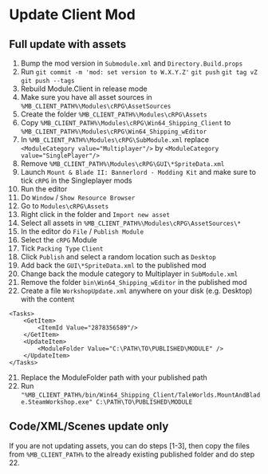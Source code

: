 ﻿# Update Client Mod

## Full update with assets

1. Bump the mod version in `Submodule.xml` and `Directory.Build.props`
2. Run `git commit -m 'mod: set version to W.X.Y.Z'` `git push` `git tag vZ` `git push --tags`
3. Rebuild Module.Client in release mode
4. Make sure you have all asset sources in `%MB_CLIENT_PATH%\Modules\cRPG\AssetSources`
5. Create the folder `%MB_CLIENT_PATH%\Modules\cRPG\Assets`
6. Copy `%MB_CLIENT_PATH%\Modules\cRPG\Win64_Shipping_Client` to `%MB_CLIENT_PATH%\Modules\cRPG\Win64_Shipping_wEditor`
7. In `%MB_CLIENT_PATH%\Modules\cRPG\SubModule.xml` replace `<ModuleCategory value="Multiplayer"/>` by `<ModuleCategory value="SinglePlayer"/>`
8. Remove `%MB_CLIENT_PATH%\Modules\cRPG\GUI\*SpriteData.xml`
9. Launch `Mount & Blade II: Bannerlord - Modding Kit` and make sure to tick `cRPG` in the Singleplayer mods
10. Run the editor
11. Do `Window` / `Show Resource Browser`
12. Go to `Modules\cRPG\Assets`
13. Right click in the folder and `Import new asset`
14. Select all assets in `%MB_CLIENT_PATH%\Modules\cRPG\AssetSources\*`
15. In the editor do `File` / `Publish Module`
16. Select the `cRPG` Module
17. Tick `Packing Type` `Client`
18. Click `Publish` and select a random location such as `Desktop`
19. Add back the `GUI\*SpriteData.xml` to the published mod
20. Change back the module category to Multiplayer in `SubModule.xml`
21. Remove the folder `bin\Win64_Shipping_wEditor` in the published mod
22. Create a file `WorkshopUpdate.xml` anywhere on your disk (e.g. Desktop) with the content
```
<Tasks>
	<GetItem>
		<ItemId Value="2878356589"/>
	</GetItem>
	<UpdateItem>
		<ModuleFolder Value="C:\PATH\TO\PUBLISHED\MODULE" />
	</UpdateItem>
</Tasks>
```
21. Replace the ModuleFolder path with your published path
22. Run `"%MB_CLIENT_PATH%/bin/Win64_Shipping_Client/TaleWorlds.MountAndBlade.SteamWorkshop.exe" C:\PATH\TO\PUBLISHED\MODULE`

## Code/XML/Scenes update only

If you are not updating assets, you can do steps [1-3], then
copy the files from `%MB_CLIENT_PATH%` to the already existing published
folder and do step 22.
